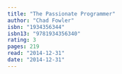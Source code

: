 ```yaml
---
title: "The Passionate Programmer"
author: "Chad Fowler"
isbn: "1934356344"
isbn13: "9781934356340"
rating: 3
pages: 219
read: "2014-12-31"
date: "2014-12-31"
---
```


